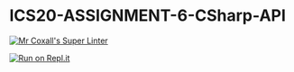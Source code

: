 # ICS20-ASSIGNMENT-6-CSharp-API

[![Mr Coxall's Super Linter](https://github.com/Alex-Nelson-1/ICS20-ASSIGNMENT-6-CSharp-API/workflows/Mr%20Coxall's%20Super%20Linter/badge.svg)](https://github.com/Alex-Nelson-1/ICS20-ASSIGNMENT-6-CSharp-API/actions/)

[![Run on Repl.it](https://repl.it/badge/github/Alex-Nelson-1/ICS20-ASSIGNMENT-6-CSharp-API)](https://repl.it/github/Alex-Nelson-1/ICS20-ASSIGNMENT-6-CSharp-API)
